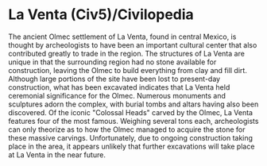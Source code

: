 # La Venta (Civ5)/Civilopedia

The ancient Olmec settlement of La Venta, found in central Mexico, is thought by archeologists to have been an important cultural center that also contributed greatly to trade in the region. The structures of La Venta are unique in that the surrounding region had no stone available for construction, leaving the Olmec to build everything from clay and fill dirt. Although large portions of the site have been lost to present-day construction, what has been excavated indicates that La Venta held ceremonial significance for the Olmec. Numerous monuments and sculptures adorn the complex, with burial tombs and altars having also been discovered. Of the iconic "Colossal Heads" carved by the Olmec, La Venta features four of the most famous. Weighing several tons each, archeologists can only theorize as to how the Olmec managed to acquire the stone for these massive carvings. Unfortunately, due to ongoing construction taking place in the area, it appears unlikely that further excavations will take place at La Venta in the near future.